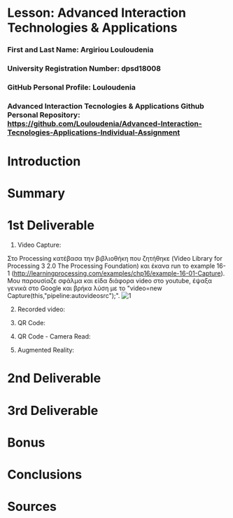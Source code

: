 # Lesson: Advanced Interaction Technologies & Applications

### First and Last Name: Argiriou Louloudenia
### University Registration Number: dpsd18008
### GitHub Personal Profile: Louloudenia
### Advanced Interaction Tecnologies & Applications Github Personal Repository: https://github.com/Louloudenia/Advanced-Interaction-Tecnologies-Applications-Individual-Assignment

# Introduction

# Summary


# 1st Deliverable

1. Video Capture:

Στο Processing κατέβασα την βιβλιοθήκη που ζητήθηκε (Video Library for Processing 3 2.0 The Processing Foundation) και έκανα run το example 16-1 (http://learningprocessing.com/examples/chp16/example-16-01-Capture). Μου παρουσίαζε σφάλμα και είδα διάφορα video στο youtube, έψαξα γενικά στο Google και βρήκα λύση με το "video=new Capture(this,"pipeline:autovideosrc");".
![1](https://user-images.githubusercontent.com/116377276/199360836-041370b4-117b-4679-8f91-1ea0c907ed9d.png)




2. Recorded video:


3. QR Code:


4. QR Code - Camera Read:


5. Augmented Reality:



# 2nd Deliverable


# 3rd Deliverable 


# Bonus 


# Conclusions


# Sources
